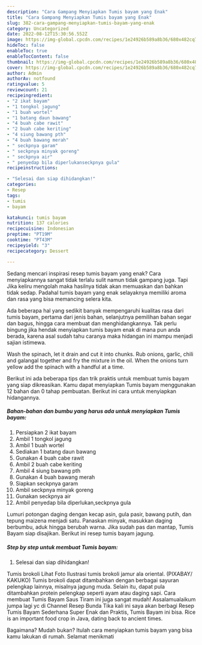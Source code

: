```yaml
---
description: "Cara Gampang Menyiapkan Tumis bayam yang Enak"
title: "Cara Gampang Menyiapkan Tumis bayam yang Enak"
slug: 382-cara-gampang-menyiapkan-tumis-bayam-yang-enak
category: Uncategorized
date: 2022-08-12T15:30:56.552Z
image: https://img-global.cpcdn.com/recipes/1e24926b589a8b36/680x482cq70/tumis-bayam-foto-resep-utama.jpg
hideToc: false
enableToc: true
enableTocContent: false
thumbnail: https://img-global.cpcdn.com/recipes/1e24926b589a8b36/680x482cq70/tumis-bayam-foto-resep-utama.jpg
cover: https://img-global.cpcdn.com/recipes/1e24926b589a8b36/680x482cq70/tumis-bayam-foto-resep-utama.jpg
author: Admin
authorAv: notfound
ratingvalue: 5
reviewcount: 21
recipeingredient:
- "2 ikat bayam"
- "1 tongkol jagung"
- "1 buah wortel"
- "1 batang daun bawang"
- "4 buah cabe rawit"
- "2 buah cabe keriting"
- "4 siung bawang pth"
- "4 buah bawang merah"
- " seckpnya garam"
- " seckpnya minyak goreng"
- " seckpnya air"
- " penyedap bila diperlukanseckpnya gula"
recipeinstructions:

- "Selesai dan siap dihidangkan!"
categories:
- Resep
tags:
- tumis
- bayam

katakunci: tumis bayam 
nutrition: 137 calories
recipecuisine: Indonesian
preptime: "PT19M"
cooktime: "PT43M"
recipeyield: "3"
recipecategory: Dessert

---
```



Sedang mencari inspirasi resep tumis bayam yang enak? Cara menyiapkannya sangat tidak terlalu sulit namun tidak gampang juga. Tapi Jika keliru mengolah maka hasilnya tidak akan memuaskan dan bahkan tidak sedap. Padahal tumis bayam yang enak selayaknya memiliki aroma dan rasa yang bisa memancing selera kita.


Ada beberapa hal yang sedikit banyak mempengaruhi kualitas rasa dari tumis bayam, pertama dari jenis bahan, selanjutnya pemilihan bahan segar dan bagus, hingga cara membuat dan menghidangkannya. Tak perlu bingung jika hendak menyiapkan tumis bayam enak di mana pun anda berada, karena asal sudah tahu caranya maka hidangan ini mampu menjadi sajian istimewa.

Wash the spinach, let it drain and cut it into chunks. Rub onions, garlic, chili and galangal together and fry the mixture in the oil. When the onions turn yellow add the spinach with a handful at a time.


Berikut ini ada beberapa tips dan trik praktis untuk membuat tumis bayam yang siap dikreasikan. Kamu dapat menyiapkan Tumis bayam menggunakan 12 bahan dan 0 tahap pembuatan. Berikut ini cara untuk menyiapkan hidangannya.

<!--inarticleads1-->

##### Bahan-bahan dan bumbu yang harus ada untuk menyiapkan Tumis bayam:

1. Persiapkan 2 ikat bayam
1. Ambil 1 tongkol jagung
1. Ambil 1 buah wortel
1. Sediakan 1 batang daun bawang
1. Gunakan 4 buah cabe rawit
1. Ambil 2 buah cabe keriting
1. Ambil 4 siung bawang pth
1. Gunakan 4 buah bawang merah
1. Siapkan  seckpnya garam
1. Ambil  seckpnya minyak goreng
1. Gunakan  seckpnya air
1. Ambil  penyedap bila diperlukan,seckpnya gula


Lumuri potongan daging dengan kecap asin, gula pasir, bawang putih, dan tepung maizena menjadi satu. Panaskan minyak, masukkan daging berbumbu, aduk hingga berubah warna. Jika sudah pas dan mantap, Tumis Bayam siap disajikan. Berikut ini resep tumis bayam jagung. 

<!--inarticleads2-->

##### Step by step untuk membuat Tumis bayam:


1. Selesai dan siap dihidangkan!

Tumis brokoli Lihat Foto Ilustrasi tumis brokoli jamur ala oriental. (PIXABAY/ KAKUKO) Tumis brokoli dapat ditambahkan dengan berbagai sayuran pelengkap lainnya, misalnya jagung muda. Selain itu, dapat pula ditambahkan protein pelengkap seperti ayam atau daging sapi. Cara membuat Tumis Bayam Saus Tiram ini juga sangat mudah! Assalamualaikum jumpa lagi yc di Channel Resep Bunda Tika kali ini saya akan berbagi Resep Tumis Bayam Sederhana Super Enak dan Praktis, Tumis Bayam ini bisa. Rice is an important food crop in Java, dating back to ancient times. 

Bagaimana? Mudah bukan? Itulah cara menyiapkan tumis bayam yang bisa kamu lakukan di rumah. Selamat menikmati
